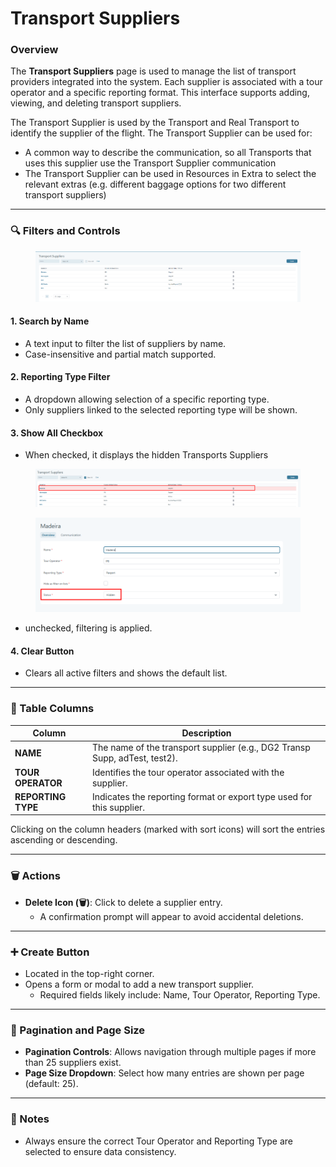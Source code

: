 # Transport Suppliers

### Overview

The **Transport Suppliers** page is used to manage the list of transport providers integrated into the system. Each supplier is associated with a tour operator and a specific reporting format. This interface supports adding, viewing, and deleting transport suppliers.

The Transport Supplier is used by the Transport and Real Transport to identify the supplier of the flight. The Transport Supplier can be used for:

* A common way to describe the communication, so all Transports that uses this supplier use the Transport Supplier communication
* The Transport Supplier can be used in Resources in Extra to select the relevant extras (e.g. different baggage options for two different transport suppliers)

***

### 🔍 Filters and Controls

<figure><img src="../.gitbook/assets/image (2) (1) (1) (1) (1) (1) (1) (1) (1) (1) (1) (1) (1) (1) (1).png" alt=""><figcaption></figcaption></figure>

#### 1. **Search by Name**

* A text input to filter the list of suppliers by name.
* Case-insensitive and partial match supported.

#### 2. **Reporting Type Filter**

* A dropdown allowing selection of a specific reporting type.
* Only suppliers linked to the selected reporting type will be shown.

#### 3. **Show All Checkbox**

* When checked, it displays the hidden Transports Suppliers

<figure><img src="../.gitbook/assets/image (4) (1) (1) (1) (1) (1) (1) (1).png" alt=""><figcaption></figcaption></figure>

<figure><img src="../.gitbook/assets/image (1) (1) (1) (1) (1) (1) (1) (1) (1) (1) (1) (1) (1) (1) (1) (1) (1) (1) (1) (1).png" alt=""><figcaption></figcaption></figure>

* unchecked, filtering is applied.

#### 4. **Clear Button**

* Clears all active filters and shows the default list.

***

### 📄 Table Columns

| Column             | Description                                                                |
| ------------------ | -------------------------------------------------------------------------- |
| **NAME**           | The name of the transport supplier (e.g., DG2 Transp Supp, adTest, test2). |
| **TOUR OPERATOR**  | Identifies the tour operator associated with the supplier.                 |
| **REPORTING TYPE** | Indicates the reporting format or export type used for this supplier.      |

Clicking on the column headers (marked with sort icons) will sort the entries ascending or descending.

***

### 🗑️ Actions

* **Delete Icon (🗑️)**: Click to delete a supplier entry.
  * A confirmation prompt will appear to avoid accidental deletions.

***

### ➕ Create Button

* Located in the top-right corner.
* Opens a form or modal to add a new transport supplier.
  * Required fields likely include: Name, Tour Operator, Reporting Type.

***

### 📄 Pagination and Page Size

* **Pagination Controls**: Allows navigation through multiple pages if more than 25 suppliers exist.
* **Page Size Dropdown**: Select how many entries are shown per page (default: 25).

***

### 📌 Notes

* Always ensure the correct Tour Operator and Reporting Type are selected to ensure data consistency.
